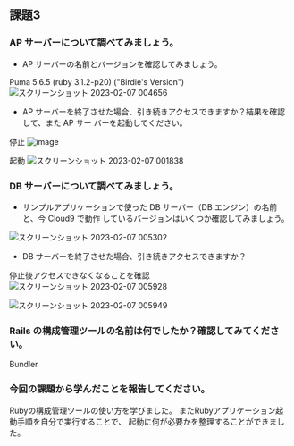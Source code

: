 ## 課題3

### AP サーバーについて調べてみましょう。
- AP サーバーの名前とバージョンを確認してみましょう。

Puma 5.6.5 (ruby 3.1.2-p20) ("Birdie's Version")
![スクリーンショット 2023-02-07 004656](https://user-images.githubusercontent.com/102170755/217024678-c1db01d6-260b-4ccc-9d22-51af381960fd.png)


- AP サーバーを終了させた場合、引き続きアクセスできますか？結果を確認して、また AP サー
バーを起動してください。

停止
![image](https://user-images.githubusercontent.com/102170755/217024934-e439bdf0-d1eb-4e3e-ba98-67116bf59619.png)


起動
![スクリーンショット 2023-02-07 001838](https://user-images.githubusercontent.com/102170755/217024830-e13298c5-7f33-461e-aa8f-992d30257195.png)

### DB サーバーについて調べてみましょう。
- サンプルアプリケーションで使った DB サーバー（DB エンジン）の名前と、今 Cloud9 で動作
しているバージョンはいくつか確認してみましょう。

![スクリーンショット 2023-02-07 005302](https://user-images.githubusercontent.com/102170755/217025090-458c616a-5880-436d-990c-65f8998b113b.png)

- DB サーバーを終了させた場合、引き続きアクセスできますか？

停止後アクセスできなくなることを確認
![スクリーンショット 2023-02-07 005928](https://user-images.githubusercontent.com/102170755/217025163-b5d4661c-8acf-4aa2-b943-6f396d875b75.png)

![スクリーンショット 2023-02-07 005949](https://user-images.githubusercontent.com/102170755/217025181-59d45c5f-ec9c-4457-8b8c-16af6172b272.png)


### Rails の構成管理ツールの名前は何でしたか？確認してみてください。
Bundler

### 今回の課題から学んだことを報告してください。
Rubyの構成管理ツールの使い方を学びました。
またRubyアプリケーション起動手順を自分で実行することで、
起動に何が必要かを整理することができました。
